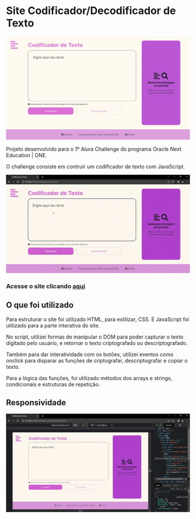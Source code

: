 # Site Codificador/Decodificador de Texto

![](screenshot.png)

Projeto desenvolvido para o 1º Alura Challenge do programa Oracle Next Education | ONE.  

O challenge consiste em contruir um codificador de texto com JavaScript.

![](gif.gif)

### Acesse o site clicando [aqui](https://joi-gn.github.io/codificador_de_texto_js/)

## O que foi utilizado
Para estruturar o site foi utilizado HTML, para estilizar, CSS. E JavaScript foi utilizado para a parte interativa do site.

No script, utilizei formas de manipular o DOM para poder capturar o texto digitado pelo usuário, e retornar o texto criptografado ou descriptografado.  

Também para dar interatividade com os botões, utilizei eventos como onclick para disparar as funções de criptografar, descriptografar e copiar o texto.   

Para a lógica das funções, foi utilizado métodos dos arrays e strings, condicionais e estruturas de repetição.

## Responsividade
![](gif-responsividade.gif)
